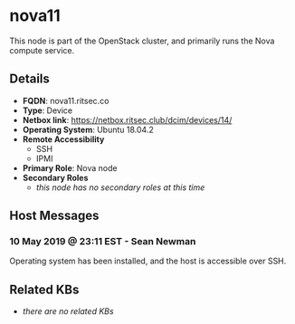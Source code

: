 # nova11

This node is part of the OpenStack cluster, and primarily runs the Nova compute
service.

## Details

- **FQDN**: nova11.ritsec.co
- **Type**: Device
- **Netbox link**: https://netbox.ritsec.club/dcim/devices/14/
- **Operating System**: Ubuntu 18.04.2
- **Remote Accessibility**
  - SSH
  - IPMI
- **Primary Role**: Nova node
- **Secondary Roles**
    - _this node has no secondary roles at this time_

## Host Messages

### 10 May 2019 @ 23:11 EST - Sean Newman

Operating system has been installed, and the host is accessible over SSH.

## Related KBs

- _there are no related KBs_